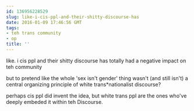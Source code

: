 ```yaml
---
id: 136956228529
slug: like-i-cis-ppl-and-their-shitty-discourse-has
date: 2016-01-09 17:46:56 GMT
tags:
- teh trans community
- op
title: ''
---
```

like. i cis ppl and their shitty discourse has totally had a negative impact on teh community

but to pretend like the whole 'sex isn't gender' thing wasn't (and still isn't) a central organizing principle of white trans\*nationalist discourse?

perhaps cis ppl did invent the idea, but white trans ppl are the ones who've deeply embeded it within teh Discourse.